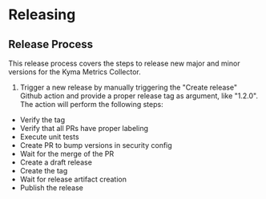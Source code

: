 # Releasing

## Release Process

This release process covers the steps to release new major and minor versions for the Kyma Metrics Collector.

1. Trigger a new release by manually triggering the "Create release" Github action and provide a proper release tag as argument, like "1.2.0". The action will perform the following steps:
  - Verify the tag
  - Verify that all PRs have proper labeling
  - Execute unit tests
  - Create PR to bump versions in security config
  - Wait for the merge of the PR
  - Create a draft release
  - Create the tag
  - Wait for release artifact creation
  - Publish the release
